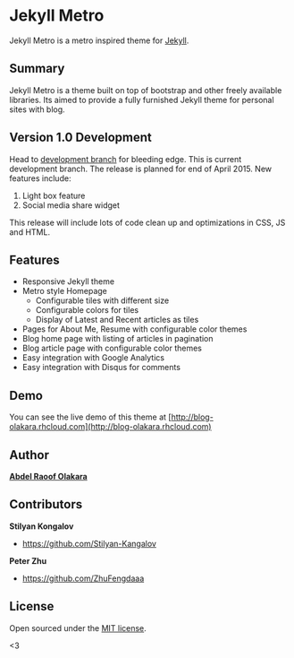 # Jekyll Metro

Jekyll Metro is a metro inspired theme for [Jekyll](http://jekyllrb.com).

## Summary

Jekyll Metro is a theme built on top of bootstrap and other freely available libraries. Its aimed to provide a fully furnished Jekyll theme for personal sites with blog. 

## Version 1.0 Development

Head to [development branch](https://github.com/olakara/JekyllMetro/tree/development1.0) for bleeding edge. This is current development branch. The release is planned for end of April 2015.
New features include:
1. Light box feature
2. Social media share widget

This release will include lots of code clean up and optimizations in CSS, JS and HTML.

## Features

- Responsive Jekyll theme
- Metro style Homepage
  - Configurable tiles with different size
  - Configurable colors for tiles
  - Display of Latest and Recent articles as tiles
- Pages for About Me, Resume with configurable color themes
- Blog home page with listing of articles in pagination
- Blog article page with configurable color themes
- Easy integration with Google Analytics
- Easy integration with Disqus for comments

## Demo

You can see the live demo of this theme at [http://blog-olakara.rhcloud.com](http://blog-olakara.rhcloud.com)

## Author

**[Abdel Raoof Olakara](http://abdelraoof.com)**


## Contributors

**Stilyan Kongalov**
- <https://github.com/Stilyan-Kangalov>

**Peter Zhu**
- <https://github.com/ZhuFengdaaa>


## License

Open sourced under the [MIT license](LICENSE.md).

<3
